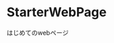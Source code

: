 # StarterWebPage
はじめてのwebページ

<html>
  <header link rel="stylesheet" type="text/css" href="style.css">
    <body>
      <div>
      </div>
    </body>
  </header>
</html>
